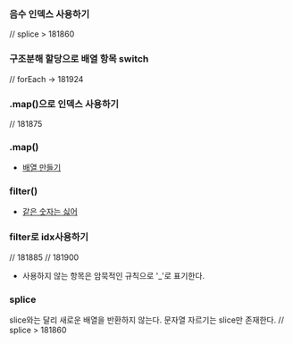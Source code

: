 ### 음수 인덱스 사용하기
// splice > 181860

### 구조분해 할당으로 배열 항목 switch
// forEach -> 181924

### .map()으로 인덱스 사용하기
// 181875

### .map()
- [배열 만들기](https://github.com/TPA-ThreeProblemsAday/TPA_CHB/blob/main/hyobin/javascript/array/Programmers_120854.js)

### filter()
- [같은 숫자는 싫어](https://github.com/TPA-ThreeProblemsAday/TPA_CHB/blob/main/hyobin/javascript/array/filter/programmers_12906.js)

### filter로 idx사용하기
// 181885
// 181900

* 사용하지 않는 항목은 암묵적인 규칙으로 '_'로 표기한다.


### splice
slice와는 달리 새로운 배열을 반환하지 않는다.
문자열 자르기는 slice만 존재한다.
// splice > 181860
